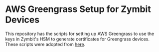 # AWS Greengrass Setup for Zymbit Devices

This repository has the scripts for setting up AWS Greengrass to use the keys in Zymbit's HSM to generate certificates for Greengrass devices. These scripts were adopted from [here](https://github.com/aws-iot-builder-tools/aws-greengrass-provisioner/tree/421d8ea4a73d8de160307f4ca0563f9d90c5ff26). 
